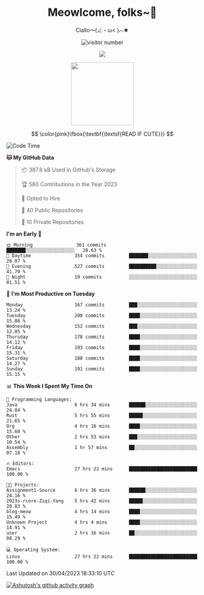 <div align="center">
  <h1>Meowlcome, folks~👋</h1>
  <p>Ciallo～(∠・ω< )⌒★</p>
</div>

<p align="center">
  <img src="https://count.getloli.com/get/@Ziqi-Yang?theme=rule34" alt="visitor number" />
</p>

<p align="center">
  <img src="https://skillicons.dev/icons?i=rust,c,py,flutter,go,java,js,bash,linux,emacs" />
</p>
<p align="center">
  <img height="165" src="https://github-readme-stats.vercel.app/api?username=Ziqi-Yang&show_icons=true&include_all_commits=true&hide_border=true" />
</p>

$$
\color{pink}\fbox{\textbf{\textsf{READ IF CUTE}}}
$$

<!--START_SECTION:waka-->
![Code Time](http://img.shields.io/badge/Code%20Time-973%20hrs%2010%20mins-blue)

**🐱 My GitHub Data** 

> 📦 387.8 kB Used in GitHub's Storage 
 > 
> 🏆 580 Contributions in the Year 2023
 > 
> 💼 Opted to Hire
 > 
> 📜 40 Public Repositories 
 > 
> 🔑 10 Private Repositories 
 > 
**I'm an Early 🐤** 

```text
🌞 Morning                361 commits         ███████░░░░░░░░░░░░░░░░░░   28.63 % 
🌆 Daytime                354 commits         ███████░░░░░░░░░░░░░░░░░░   28.07 % 
🌃 Evening                527 commits         ██████████░░░░░░░░░░░░░░░   41.79 % 
🌙 Night                  19 commits          ░░░░░░░░░░░░░░░░░░░░░░░░░   01.51 % 
```
📅 **I'm Most Productive on Tuesday** 

```text
Monday                   167 commits         ███░░░░░░░░░░░░░░░░░░░░░░   13.24 % 
Tuesday                  200 commits         ████░░░░░░░░░░░░░░░░░░░░░   15.86 % 
Wednesday                152 commits         ███░░░░░░░░░░░░░░░░░░░░░░   12.05 % 
Thursday                 178 commits         ████░░░░░░░░░░░░░░░░░░░░░   14.12 % 
Friday                   193 commits         ████░░░░░░░░░░░░░░░░░░░░░   15.31 % 
Saturday                 180 commits         ████░░░░░░░░░░░░░░░░░░░░░   14.27 % 
Sunday                   191 commits         ████░░░░░░░░░░░░░░░░░░░░░   15.15 % 
```


📊 **This Week I Spent My Time On** 

```text
💬 Programming Languages: 
Java                     6 hrs 34 mins       ██████░░░░░░░░░░░░░░░░░░░   24.04 % 
Rust                     5 hrs 55 mins       █████░░░░░░░░░░░░░░░░░░░░   21.65 % 
Org                      4 hrs 16 mins       ████░░░░░░░░░░░░░░░░░░░░░   15.60 % 
Other                    2 hrs 53 mins       ███░░░░░░░░░░░░░░░░░░░░░░   10.54 % 
Assembly                 1 hr 57 mins        ██░░░░░░░░░░░░░░░░░░░░░░░   07.18 % 

🔥 Editors: 
Emacs                    27 hrs 22 mins      █████████████████████████   100.00 % 

🐱‍💻 Projects: 
Assignment1-Source       6 hrs 36 mins       ██████░░░░░░░░░░░░░░░░░░░   24.16 % 
2023s-rcore-Ziqi-Yang    5 hrs 42 mins       █████░░░░░░░░░░░░░░░░░░░░   20.83 % 
blog-meow                4 hrs 14 mins       ████░░░░░░░░░░░░░░░░░░░░░   15.49 % 
Unknown Project          4 hrs 4 mins        ████░░░░░░░░░░░░░░░░░░░░░   14.91 % 
user                     2 hrs 16 mins       ██░░░░░░░░░░░░░░░░░░░░░░░   08.29 % 

💻 Operating System: 
Linux                    27 hrs 22 mins      █████████████████████████   100.00 % 
```


 Last Updated on 30/04/2023 18:33:10 UTC
<!--END_SECTION:waka-->


[![Ashutosh's github activity graph](https://github-readme-activity-graph.cyclic.app/graph?username=Ziqi-Yang&theme=github)](https://github.com/ashutosh00710/github-readme-activity-graph)
